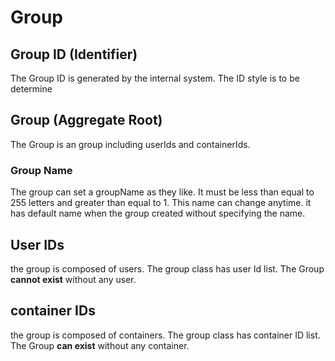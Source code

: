 # Group

## Group ID (Identifier)

The Group ID is generated by the internal system.
The ID style is to be determine


## Group (Aggregate Root)

The Group is an group including userIds and containerIds.

### Group Name

The group can set a groupName as they like. It must be less than equal to 255 letters and greater than equal to 1.
This name can change anytime. it has default name when the group created without specifying the name.

## User IDs

the group is composed of users. The group class has user Id list. The Group **cannot exist** without any user.

## container IDs

the group is composed of containers. The group class has container ID list. The Group **can exist** without any container.
